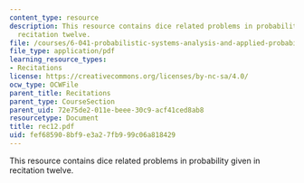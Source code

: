 ```yaml
---
content_type: resource
description: This resource contains dice related problems in probability given in
  recitation twelve.
file: /courses/6-041-probabilistic-systems-analysis-and-applied-probability-spring-2006/fef685908bf9e3a27fb999c06a818429_rec12.pdf
file_type: application/pdf
learning_resource_types:
- Recitations
license: https://creativecommons.org/licenses/by-nc-sa/4.0/
ocw_type: OCWFile
parent_title: Recitations
parent_type: CourseSection
parent_uid: 72e75de2-011e-beee-30c9-acf41ced8ab8
resourcetype: Document
title: rec12.pdf
uid: fef68590-8bf9-e3a2-7fb9-99c06a818429
---
```

This resource contains dice related problems in probability given in recitation twelve.